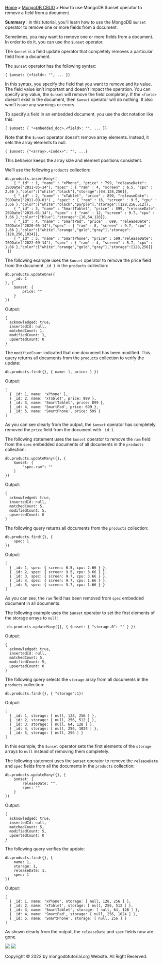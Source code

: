 

[Home](https://www.mongodbtutorial.org/) » [MongoDB
CRUD](https://www.mongodbtutorial.org/mongodb-crud/) » How to use MongoDB
$unset operator to remove a field from a document



 **Summary** : in this tutorial, you’ll learn how to use the MongoDB `$unset`
operator to remove one or more fields from a document.



Sometimes, you may want to remove one or more fields from a document. In order
to do it, you can use the `$unset` operator.



The `$unset` is a field update operator that completely removes a particular
field from a document.



The `$unset` operator has the following syntax:


    
    
    { $unset: {<field>: "", ... }}



In this syntax, you specify the field that you want to remove and its value.
The field value isn’t important and doesn’t impact the operation. You can
specify any value, the `$unset` will remove the field completely. If the
`<field>` doesn’t exist in the document, then `$unset` operator will do
nothing. It also won’t issue any warnings or errors.



To specify a field in an embedded document, you use the dot notation like
this:


    
    
    { $unset: { "<embedded_doc>.<field>: "", ... }}



Note that the `$unset` operator doesn’t remove array elements. Instead, it
sets the array elements to null.


    
    
    { $unset: {"<array>.<index>": "", ...}



This behavior keeps the array size and element positions consistent.



We’ll use the following `products` collection:


    
    
    db.products.insertMany([
        { "_id" : 1, "name" : "xPhone", "price" : 799, "releaseDate": ISODate("2011-05-14"), "spec" : { "ram" : 4, "screen" : 6.5, "cpu" : 2.66 },"color":["white","black"],"storage":[64,128,256]},
        { "_id" : 2, "name" : "xTablet", "price" : 899, "releaseDate": ISODate("2011-09-01") , "spec" : { "ram" : 16, "screen" : 9.5, "cpu" : 3.66 },"color":["white","black","purple"],"storage":[128,256,512]},
        { "_id" : 3, "name" : "SmartTablet", "price" : 899, "releaseDate": ISODate("2015-01-14"), "spec" : { "ram" : 12, "screen" : 9.7, "cpu" : 3.66 },"color":["blue"],"storage":[16,64,128]},
        { "_id" : 4, "name" : "SmartPad", "price" : 699, "releaseDate": ISODate("2020-05-14"),"spec" : { "ram" : 8, "screen" : 9.7, "cpu" : 1.66 },"color":["white","orange","gold","gray"],"storage":[128,256,1024]},
        { "_id" : 5, "name" : "SmartPhone", "price" : 599,"releaseDate": ISODate("2022-09-14"), "spec" : { "ram" : 4, "screen" : 5.7, "cpu" : 1.66 },"color":["white","orange","gold","gray"],"storage":[128,256]}
     ])



The following example uses the `$unset` operator to remove the price field
from the document `_id 1` in the `products` collection:


    
    
    db.products.updateOne({
        _id: 1
    }, {
        $unset: {
            price: ""
        }
    })
    



Output:


    
    
    {
      acknowledged: true,
      insertedId: null,
      matchedCount: 1,
      modifiedCount: 1,
      upsertedCount: 0
    }



The `modifiedCount` indicated that one document has been modified. This query
returns all documents from the `products` collection to verify the update:


    
    
    db.products.find({}, { name: 1, price: 1 })



Output:


    
    
    [
      { _id: 1, name: 'xPhone' },
      { _id: 2, name: 'xTablet', price: 899 },
      { _id: 3, name: 'SmartTablet', price: 899 },
      { _id: 4, name: 'SmartPad', price: 699 },
      { _id: 5, name: 'SmartPhone', price: 599 }
    ]



As you can see clearly from the output, the `$unset` operator has completely
removed the `price` field from the document with `_id 1`.



The following statement uses the `$unset` operator to remove the `ram` field
from the `spec` embedded documents of all documents in the `products`
collection:


    
    
    db.products.updateMany({}, {
        $unset: {
            "spec.ram": ""
        }
    })
    



Output:


    
    
    {
      acknowledged: true,
      insertedId: null,
      matchedCount: 5,
      modifiedCount: 5,
      upsertedCount: 0
    }



The following query returns all documents from the `products` collection:


    
    
    db.products.find({}, {
        spec: 1
    })



Output:


    
    
    [
      { _id: 1, spec: { screen: 6.5, cpu: 2.66 } },
      { _id: 2, spec: { screen: 9.5, cpu: 3.66 } },
      { _id: 3, spec: { screen: 9.7, cpu: 3.66 } },
      { _id: 4, spec: { screen: 9.7, cpu: 1.66 } },
      { _id: 5, spec: { screen: 5.7, cpu: 1.66 } }
    ]



As you can see, the `ram` field has been removed from `spec` embedded document
in all documents.



The following example uses the `$unset` operator to set the first elements of
the storage arrays to `null`:


    
    
     db.products.updateMany({}, { $unset: { "storage.0": "" } })



Output:


    
    
    {
      acknowledged: true,
      insertedId: null,
      matchedCount: 5,
      modifiedCount: 5,
      upsertedCount: 0
    }



The following query selects the `storage` array from all documents in the
`products` collection:


    
    
    db.products.find({}, { "storage":1})



Output:


    
    
    [
      { _id: 1, storage: [ null, 128, 256 ] },
      { _id: 2, storage: [ null, 256, 512 ] },
      { _id: 3, storage: [ null, 64, 128 ] },
      { _id: 4, storage: [ null, 256, 1024 ] },
      { _id: 5, storage: [ null, 256 ] }
    ]



In this example, the `$unset` operator sets the first elements of the
`storage` arrays to `null` instead of removing them completely.



The following statement uses the `$unset` operator to remove the `releaseDate`
and `spec` fields from all the documents in the `products` collection:


    
    
    db.products.updateMany({}, {
        $unset: {
            releaseDate: "",
            spec: ""
        }
    })
    



Output:


    
    
    {
      acknowledged: true,
      insertedId: null,
      matchedCount: 5,
      modifiedCount: 5,
      upsertedCount: 0
    }



The following query verifies the update:


    
    
    db.products.find({}, {
        name: 1,
        storage: 1,
        releaseDate: 1,
        spec: 1
    })



Output:


    
    
    [
      { _id: 1, name: 'xPhone', storage: [ null, 128, 256 ] },
      { _id: 2, name: 'xTablet', storage: [ null, 256, 512 ] },
      { _id: 3, name: 'SmartTablet', storage: [ null, 64, 128 ] },
      { _id: 4, name: 'SmartPad', storage: [ null, 256, 1024 ] },
      { _id: 5, name: 'SmartPhone', storage: [ null, 256 ] }
    ]



As shown clearly from the output, the `releaseDate` and `spec` fields now are
gone.

![](https://www.mongodbtutorial.org/wp-content/themes/evolution/img/left.svg)
![](https://www.mongodbtutorial.org/wp-content/themes/evolution/img/right.svg)


Copyright © 2022 by mongodbtutorial.org Website. All Right Reserved.

